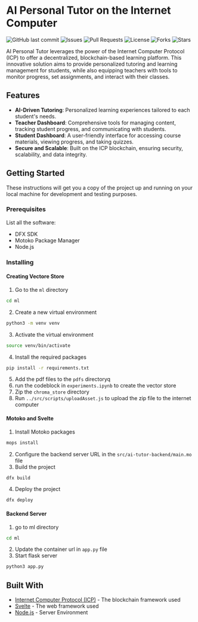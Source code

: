 # AI Personal Tutor on the Internet Computer

![GitHub last commit](https://img.shields.io/github/last-commit/CommanderAstern/icp-ai-tutor)
![Issues](https://img.shields.io/github/issues/CommanderAstern/icp-ai-tutor)
![Pull Requests](https://img.shields.io/github/issues-pr/CommanderAstern/icp-ai-tutor)
![License](https://img.shields.io/github/license/CommanderAstern/icp-ai-tutor)
![Forks](https://img.shields.io/github/forks/CommanderAstern/icp-ai-tutor?style=social)
![Stars](https://img.shields.io/github/stars/CommanderAstern/icp-ai-tutor?style=social)

AI Personal Tutor leverages the power of the Internet Computer Protocol (ICP) to offer a decentralized, blockchain-based learning platform. This innovative solution aims to provide personalized tutoring and learning management for students, while also equipping teachers with tools to monitor progress, set assignments, and interact with their classes.

## Features

- **AI-Driven Tutoring**: Personalized learning experiences tailored to each student's needs.
- **Teacher Dashboard**: Comprehensive tools for managing content, tracking student progress, and communicating with students.
- **Student Dashboard**: A user-friendly interface for accessing course materials, viewing progress, and taking quizzes.
- **Secure and Scalable**: Built on the ICP blockchain, ensuring security, scalability, and data integrity.

## Getting Started

These instructions will get you a copy of the project up and running on your local machine for development and testing purposes.

### Prerequisites

List all the software:
- DFX SDK
- Motoko Package Manager
- Node.js

### Installing
#### Creating Vectore Store
1. Go to the `ml` directory
```bash
cd ml
```
2. Create a new virtual environment
```bash
python3 -m venv venv
```
3. Activate the virtual environment
```bash
source venv/bin/activate
```
4. Install the required packages
```bash
pip install -r requirements.txt
```
5. Add the pdf files to the `pdfs` directoryq
6. run the codeblock in `experiments.ipynb` to create the vector store
7. Zip the `chroma_store` directory
8. Run `../src/scripts/uploadAsset.js` to upload the zip file to the internet computer
#### Motoko and Svelte
1. Install Motoko packages
```bash
mops install
```
2. Configure the backend server URL in the `src/ai-tutor-backend/main.mo` file
3. Build the project
```bash
dfx build
```
4. Deploy the project
```bash
dfx deploy
```
#### Backend Server
1. go to ml directory
```bash
cd ml
```
2. Update the container url in `app.py` file
2. Start flask server
```bash
python3 app.py
```



## Built With

* [Internet Computer Protocol (ICP)](https://dfinity.org/) - The blockchain framework used
* [Svelte](https://svelte.dev/) - The web framework used
* [Node.js](https://nodejs.org/) - Server Environment